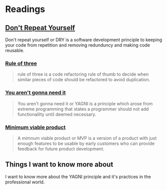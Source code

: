 # Readings

## [Don't Repeat Yourself](https://en.wikipedia.org/wiki/Don%27t_repeat_yourself)

Don't repeat yourself or DRY is a software development principle to keeping your code from repetition and removing redunduncy and making code reusable.

### [Rule of three](https://en.wikipedia.org/wiki/Rule_of_three_(computer_programming))

> rule of three is a code refactoring rule of thumb to decide when similar pieces of code should be refactored to avoid duplication.

### [You aren't gonna need it](https://en.wikipedia.org/wiki/You_aren%27t_gonna_need_it)

> You aren't gonna need it or YAGNI is a principle which arose from extreme programming that states a programmer should not add functionalilty until deemed necessary.

### [Minimum viable product](https://en.wikipedia.org/wiki/Minimum_viable_product)

>A mimnum viable product or MVP is a version of a product with just enough features to be usable by early customers who can provide feedback for future product development.

## Things I want to know more about

I want to know more about the YAGNI principle and it's practices in the professional world.
